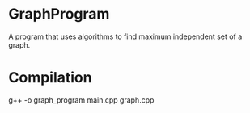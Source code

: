 # GraphProgram
A program that uses algorithms to find maximum independent set of a graph.

# Compilation
g++ -o graph_program main.cpp graph.cpp